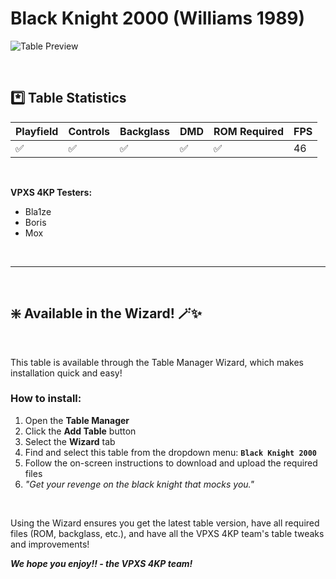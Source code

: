 # Black Knight 2000 (Williams 1989)

![Table Preview](../../images/vpx-blackknight2000.png)

<br>

## *️⃣  Table Statistics

| Playfield | Controls | Backglass | DMD | ROM Required | FPS | 
|-----------|----------|-----------|-----|--------------|-----|
| :white_check_mark: | :white_check_mark: | :white_check_mark: | :white_check_mark: | :white_check_mark: | 46 |

<br>

**VPXS 4KP Testers:**
  - Bla1ze
  - Boris
  - Mox

<br>

---

<br>

## ❇️ Available in the Wizard! 🪄✨

<br>

This table is available through the Table Manager Wizard, which makes installation quick and easy!

### How to install:

1.  Open the **Table Manager**
2.  Click the **Add Table** button
3.  Select the **Wizard** tab
4.  Find and select this table from the dropdown menu: **`Black Knight 2000`**
5.  Follow the on-screen instructions to download and upload the required files
6. *"Get your revenge on the black knight that mocks you."*

<br>

Using the Wizard ensures you get the latest table version, have all required files (ROM, backglass, etc.), and have all the VPXS 4KP team's table tweaks and improvements!

__*We hope you enjoy!!   - the VPXS 4KP team!*__


<br>
<br>
<br>
<br>
<br>
